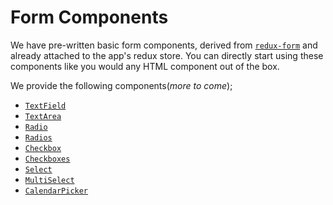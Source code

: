 # Form Components

We have pre-written basic form components, derived from [`redux-form`](https://redux-form.com/7.4.2/) and already attached to the app's redux store. You can directly start using these components like you would any HTML component out of the box.

We provide the following components(_more to come_);

- [`TextField`](components/TextField.md)
- [`TextArea`](components/TextArea.md)
- [`Radio`](components/Radio.md)
- [`Radios`](components/Radios.md)
- [`Checkbox`](components/Checkbox.md)
- [`Checkboxes`](components/Checkboxes.md)
- [`Select`](components/Select.md)
- [`MultiSelect`](components/MultiSelect.md)
- [`CalendarPicker`](components/CalendarPicker.md)
